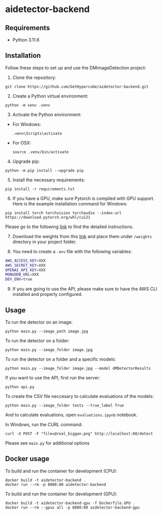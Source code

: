 # aidetector-backend

## Requirements

- Python 3.11.6

## Installation

Follow these steps to set up and use the DMimageDetection project:

1. Clone the repository:
```
git clone https://github.com/GetHypercube/aidetector-backend.git
```

2. Create a Python virtual environment:
```
python -m venv .venv
```

3. Activate the Python environment:
- For Windows:
  ```
  .venv\Scripts\activate
  ```
- For OSX:
  ```
  source .venv/bin/activate
  ```

4. Upgrade pip:
```
python -m pip install --upgrade pip
```

5. Install the necessary requirements:
```
pip install -r requirements.txt
```

6. If you have a GPU, make sure Pytorch is compiled with GPU support. Here is the example installation command for Windows:
```
pip install torch torchvision torchaudio --index-url https://download.pytorch.org/whl/cu121
```
Please go to the following [link](https://pytorch.org/get-started/locally/) to find the detailed instructions.

7. Download the weights from this [link](https://aidetector-models.s3.amazonaws.com/weights.zip) and place them under `/weights` directory in your project folder.

8. You need to create a `.env` file with the following variables:

```bash
AWS_ACCESS_KEY=XXX
AWS_SECRET_KEY=XXX
OPENAI_API_KEY=XXX
MONGODB_URL=XXX
DEV_ENV=true
```
9. If you are going to use the API, please make sure to have the AWS CLI installed and properly configured.

## Usage

To run the detector on an image:

`python main.py --image_path image.jpg` 

To run the detector on a folder:

`python main.py --image_folder image.jpg` 

To run the detector on a folder and a specific models:

`python main.py --image_folder image.jpg --model dMDetectorResults` 

If you want to use the API, first run the server:

`python api.py`

To create the CSV file neccesary to calculate evaluations of the models:

`python main.py --image_folder tests --true_label True`

And to calculate evaluations, open `evaluations.ipynb` notebook.

In Windows, run the CURL command:

`curl -X POST -F "file=@real_biggan.png" http://localhost:80/detect`

Please see `main.py` for additional options

## Docker usage

To build and run the container for development (CPU):

```
docker build -t aidetector-backend .
docker run --rm -p 8080:80 aidetector-backend
```

To build and run the container for development (GPU):

```
docker build -t aidetector-backend-gpu -f Dockerfile.GPU .
docker run --rm --gpus all -p 8080:80 aidetector-backend-gpu
```

